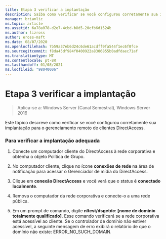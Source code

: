 ```yaml
---
title: Etapa 3 verificar a implantação
description: Saiba como verificar se você configurou corretamente sua implantação para o gerenciamento remoto de clientes DirectAccess.
manager: brianlic
ms.topic: article
ms.assetid: 6a78a078-d2e7-4cbd-b8d5-20cfb6d1524b
ms.author: lizross
author: eross-msft
ms.date: 08/07/2020
ms.openlocfilehash: 7b59a37eb6d24c6de61acdff9fa544f1ec6f0fce
ms.sourcegitcommit: f8da45df984f0400922a8306855b0adfdaec71af
ms.translationtype: MT
ms.contentlocale: pt-BR
ms.lasthandoff: 01/08/2021
ms.locfileid: "98040006"
---
```

# <a name="step-3-verify-the-deployment"></a>Etapa 3 verificar a implantação

>Aplica-se a: Windows Server (Canal Semestral), Windows Server 2016

Este tópico descreve como verificar se você configurou corretamente sua implantação para o gerenciamento remoto de clientes DirectAccess.

### <a name="to-verify-proper-deployment"></a>Para verificar a implantação adequada

1.  Conecte um computador cliente do DirectAccess à rede corporativa e obtenha o objeto Política de Grupo.

2.  No computador cliente, clique no ícone **conexões de rede** na área de notificação para acessar o Gerenciador de mídia do DirectAccess.

3.  Clique em **conexão DirectAccess** e você verá que o status é **conectado localmente**.

4.  Remova o computador da rede corporativa e conecte-o a uma rede pública.

5.  Em um prompt de comando, digite **nltest/dsgetdc: [nome de domínio totalmente qualificado]**. Esse comando verificará se a rede corporativa está acessível ao cliente. Se o controlador de domínio não estiver acessível, a seguinte mensagem de erro exibirá o relatório de que o domínio não existe: ERROR_NO_SUCH_DOMAIN.



